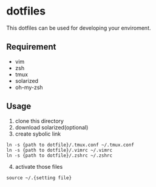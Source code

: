 
# dotfiles

This dotfiles can be used for developing your enviroment.

## Requirement

- vim
- zsh
- tmux 
- solarized
- oh-my-zsh

## Usage
1. clone this directory
2. download solarized(optional)
3. create sybolic link
```
ln -s {path to dotfile}/.tmux.conf ~/.tmux.conf
ln -s {path to dotfile}/.vimrc ~/.vimrc
ln -s {path to dotfile}/.zshrc ~/.zshrc
```
4. activate those files
```
source ~/.{setting file}
```

